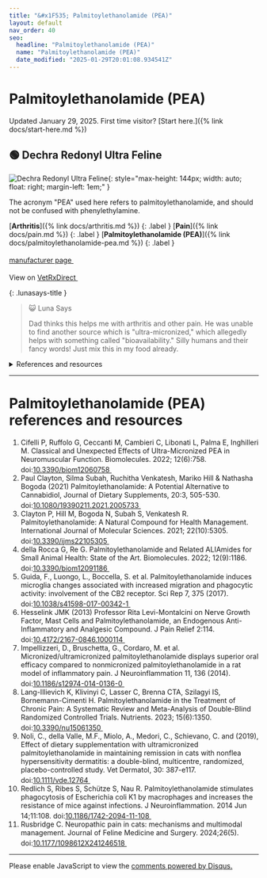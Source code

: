 ```yaml
---
title: "&#x1F535; Palmitoylethanolamide (PEA)"
layout: default
nav_order: 40
seo:
  headline: "Palmitoylethanolamide (PEA)"
  name: "Palmitoylethanolamide (PEA)"
  date_modified: "2025-01-29T20:01:08.934541Z"
---
```


# Palmitoylethanolamide (PEA)

Updated January 29, 2025.
First time visitor? [Start here.]({% link docs/start-here.md %})



## &#x1F7E2; Dechra Redonyl Ultra Feline

![Dechra Redonyl Ultra Feline](https://www.dechra-us.com/admin/public/getimage.ashx?Crop=0&Image=/Files/Images/Ecom/Products/US/redonyl_ultra_feline_0321.jpg&Format=jpg&AlternativeImage=/files/Images/placeholder-image.png&Width=600&Quality=75){: style="max-height: 144px; width: auto; float: right; margin-left: 1em;" }

The acronym "PEA" used here refers to palmitoylethanolamide, and should not be confused with phenylethylamine.

[**Arthritis**]({% link docs/arthritis.md %})
{: .label }
[**Pain**]({% link docs/pain.md %})
{: .label }
[**Palmitoylethanolamide (PEA)**]({% link docs/palmitoylethanolamide-pea.md %})
{: .label }

 <a href="https://www.dechra-us.com/our-products/us/companion-animal/cat/non-prescription/redonyl-ultra-feline" class="external" target="_blank">manufacturer page&nbsp;<svg width="18" height="18" viewBox="0 0 24 24"><use xlink:href="#svg-external-link"></use></svg></a>

View on <a href="https://www.vetrxdirect.com/product/view/redonyl-ultra-pea-um-for-dogs-otc/variation-13786" class="external" target="_blank">VetRxDirect&nbsp;<svg width="18" height="18" viewBox="0 0 24 24"><use xlink:href="#svg-external-link"></use></svg></a>

{: .lunasays-title }
> &#x1F63A; Luna Says
>
> Dad thinks this helps me with arthritis and other pain. He was unable to find another source which is "ultra-micronized," which allegedly helps with something called "bioavailability." Silly humans and their fancy words! Just mix this in my food already.

<details markdown="block">
<summary>References and resources</summary>

1.  Cifelli P, Ruffolo G, Ceccanti M, Cambieri C, Libonati L, Palma E, Inghilleri M. Classical and Unexpected Effects of Ultra-Micronized PEA in Neuromuscular Function. Biomolecules. 2022; 12(6):758. doi:<a href="https://doi.org/10.3390/biom12060758" class="external" target="_blank">10.3390/biom12060758&nbsp;<svg width="18" height="18" viewBox="0 0 24 24"><use xlink:href="#svg-external-link"></use></svg></a>
1.  Rusbridge C. Neuropathic pain in cats: mechanisms and multimodal management. Journal of Feline Medicine and Surgery. 2024;26(5). doi:<a href="https://doi.org/10.1177/1098612X241246518" class="external" target="_blank">10.1177/1098612X241246518&nbsp;<svg width="18" height="18" viewBox="0 0 24 24"><use xlink:href="#svg-external-link"></use></svg></a>
1. _"Due to the patents held on Redonyl Ultra, no other animal health nutraceutical can contain micronized or ultramicronized PEA."_ &mdash;  Dechra unveils skin-supporting Redonyl Ultra Feline (2022) <a href="https://todaysveterinarybusiness.com/redonyl-ultra-feline-dechra/" class="external" target="_blank">https://todaysveterinarybusiness.com/redonyl-ultra-feline-dechra/&nbsp;<svg width="18" height="18" viewBox="0 0 24 24"><use xlink:href="#svg-external-link"></use></svg></a> (retrieved 2024-10-20)

</details>

* * *


# Palmitoylethanolamide (PEA) references and resources

1.  Cifelli P, Ruffolo G, Ceccanti M, Cambieri C, Libonati L, Palma E, Inghilleri M. Classical and Unexpected Effects of Ultra-Micronized PEA in Neuromuscular Function. Biomolecules. 2022; 12(6):758. doi:<a href="https://doi.org/10.3390/biom12060758" class="external" target="_blank">10.3390/biom12060758&nbsp;<svg width="18" height="18" viewBox="0 0 24 24"><use xlink:href="#svg-external-link"></use></svg></a>
1.  Paul Clayton, Silma Subah, Ruchitha Venkatesh, Mariko Hill & Nathasha Bogoda (2021) Palmitoylethanolamide: A Potential Alternative to Cannabidiol, Journal of Dietary Supplements, 20:3, 505-530. doi:<a href="https://doi.org/10.1080/19390211.2021.2005733" class="external" target="_blank">10.1080/19390211.2021.2005733&nbsp;<svg width="18" height="18" viewBox="0 0 24 24"><use xlink:href="#svg-external-link"></use></svg></a>
1.  Clayton P, Hill M, Bogoda N, Subah S, Venkatesh R. Palmitoylethanolamide: A Natural Compound for Health Management. International Journal of Molecular Sciences. 2021; 22(10):5305. doi:<a href="https://doi.org/10.3390/ijms22105305" class="external" target="_blank">10.3390/ijms22105305&nbsp;<svg width="18" height="18" viewBox="0 0 24 24"><use xlink:href="#svg-external-link"></use></svg></a>
1.  della Rocca G, Re G. Palmitoylethanolamide and Related ALIAmides for Small Animal Health: State of the Art. Biomolecules. 2022; 12(9):1186. doi:<a href="https://doi.org/10.3390/biom12091186" class="external" target="_blank">10.3390/biom12091186&nbsp;<svg width="18" height="18" viewBox="0 0 24 24"><use xlink:href="#svg-external-link"></use></svg></a>
1.  Guida, F., Luongo, L., Boccella, S. et al. Palmitoylethanolamide induces microglia changes associated with increased migration and phagocytic activity: involvement of the CB2 receptor. Sci Rep 7, 375 (2017). doi:<a href="https://doi.org/10.1038/s41598-017-00342-1" class="external" target="_blank">10.1038/s41598-017-00342-1&nbsp;<svg width="18" height="18" viewBox="0 0 24 24"><use xlink:href="#svg-external-link"></use></svg></a>
1.  Hesselink JMK (2013) Professor Rita Levi-Montalcini on Nerve Growth Factor, Mast Cells and Palmitoylethanolamide, an Endogenous Anti-Inflammatory and Analgesic Compound. J Pain Relief 2:114. doi:<a href="https://doi.org/10.4172/2167-0846.1000114" class="external" target="_blank">10.4172/2167-0846.1000114&nbsp;<svg width="18" height="18" viewBox="0 0 24 24"><use xlink:href="#svg-external-link"></use></svg></a>
1.  Impellizzeri, D., Bruschetta, G., Cordaro, M. et al. Micronized/ultramicronized palmitoylethanolamide displays superior oral efficacy compared to nonmicronized palmitoylethanolamide in a rat model of inflammatory pain. J Neuroinflammation 11, 136 (2014). doi:<a href="https://doi.org/10.1186/s12974-014-0136-0" class="external" target="_blank">10.1186/s12974-014-0136-0&nbsp;<svg width="18" height="18" viewBox="0 0 24 24"><use xlink:href="#svg-external-link"></use></svg></a>
1.  Lang-Illievich K, Klivinyi C, Lasser C, Brenna CTA, Szilagyi IS, Bornemann-Cimenti H. Palmitoylethanolamide in the Treatment of Chronic Pain: A Systematic Review and Meta-Analysis of Double-Blind Randomized Controlled Trials. Nutrients. 2023; 15(6):1350. doi:<a href="https://doi.org/10.3390/nu15061350" class="external" target="_blank">10.3390/nu15061350&nbsp;<svg width="18" height="18" viewBox="0 0 24 24"><use xlink:href="#svg-external-link"></use></svg></a>
1.  Noli, C., della Valle, M.F., Miolo, A., Medori, C., Schievano, C. and (2019), Effect of dietary supplementation with ultramicronized palmitoylethanolamide in maintaining remission in cats with nonflea hypersensitivity dermatitis: a double-blind, multicentre, randomized, placebo-controlled study. Vet Dermatol, 30: 387-e117. doi:<a href="https://doi.org/10.1111/vde.12764" class="external" target="_blank">10.1111/vde.12764&nbsp;<svg width="18" height="18" viewBox="0 0 24 24"><use xlink:href="#svg-external-link"></use></svg></a>
1.  Redlich S, Ribes S, Schütze S, Nau R. Palmitoylethanolamide stimulates phagocytosis of Escherichia coli K1 by macrophages and increases the resistance of mice against infections. J Neuroinflammation. 2014 Jun 14;11:108. doi:<a href="https://doi.org/10.1186/1742-2094-11-108" class="external" target="_blank">10.1186/1742-2094-11-108&nbsp;<svg width="18" height="18" viewBox="0 0 24 24"><use xlink:href="#svg-external-link"></use></svg></a>
1.  Rusbridge C. Neuropathic pain in cats: mechanisms and multimodal management. Journal of Feline Medicine and Surgery. 2024;26(5). doi:<a href="https://doi.org/10.1177/1098612X241246518" class="external" target="_blank">10.1177/1098612X241246518&nbsp;<svg width="18" height="18" viewBox="0 0 24 24"><use xlink:href="#svg-external-link"></use></svg></a>

* * *

<div id="disqus_thread"></div>
<script>
    var disqus_config = function () {
      this.page.url = '{{ page.url | absolute_url }}';
      this.page.identifier = '{{ page.url | absolute_url }}';
    };
    (function() {
    var d = document, s = d.createElement('script');
    s.src = 'https://ckdcatsupplies.disqus.com/embed.js';
    s.setAttribute('data-timestamp', +new Date());
    (d.head || d.body).appendChild(s);
    })();
</script>
<noscript>Please enable JavaScript to view the <a href="https://disqus.com/?ref_noscript">comments powered by Disqus.</a></noscript>

<!-- Updated 2025-01-29 20:01:08.934541Z -->
